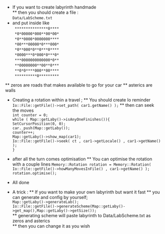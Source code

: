 - If you want to create labyrinth handmade <br/>
** then you should create a file  :<br/>
``` Data/LabScheme.txt ```
- and put inside like       <br/>
``` ***************0****``` <br/>
``` *0*00000*000**00*00*``` <br/>
``` *0**0000*0000000****``` <br/>
``` *00***00000*0***000*``` <br/>
``` *0**000*0**0***0****``` <br/>
``` *0000***0*000*0***0*``` <br/>
``` ***0000000000000*0**``` <br/>
``` **00000000**00**0***``` <br/>
``` **0*0****000**00****``` <br/>
``` **********0*********``` 

** zeros are roads that makes available to go for your car
** asterics are walls

- Creating a rotation within a travel ;
** You should create Io reminder <br/>
``` Io::File::getFile()->set_path( car1.getName() ); ```
** then can seek the moves <br/>
``` int counter = 0; ``` <br/>
``` while ( Map::getLaby()->isAnyOneFinishes()){ ``` <br/>
``` SetCursorPosition(0, 0); ```  <br/>
``` car._push(Map::getLaby()); ``` <br/>
``` counter++; ``` <br/>
``` Map::getLaby()->show_map(car1); ``` <br/>
``` Io::File::getFile()->seek( ct , car1->getLocale() , car1->getName()  ); ``` <br/>
```} ``` <br/>

- after all the turn comes optimisation
** You can optimise the rotation with a couple lines
``` Memory::Rotation rotation = Memory::Rotation( Io::File::getFile()->howManyMovesInFile() , car1->getName() ); ``` <br/>
``` rotation.optimise(); ``` <br/>

- All done
- A trick : 
** If you want to make your own labyrinth but want it fast
** you can generate and config by yourself; <br/>
``` Map::getLaby()->generateLab(); ``` <br/>
```	Io::File::getFile()->generateScheme(Map::getLaby()->get_map(),Map::getLaby()->getSize()); ``` <br/>
** generating scheme will paste labyrinth to Data/LabScheme.txt as zeros and asterics <br/>
** then you can change it as you wish

